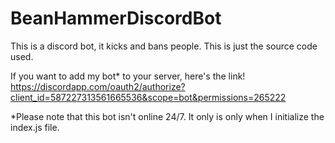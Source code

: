 # BeanHammerDiscordBot
This is a discord bot, it kicks and bans people. This is just the source code used.

If you want to add my bot* to your server, here's the link!
https://discordapp.com/oauth2/authorize?client_id=587227313561665536&scope=bot&permissions=265222


*Please note that this bot isn't online 24/7. It only is only when I initialize the index.js file.
